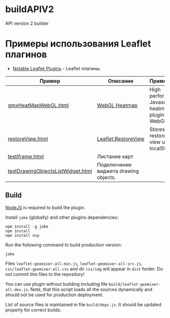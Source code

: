 buildAPIV2
==========

API version 2 builder

# Примеры использования Leaflet плагинов
  * [Notable Leaflet Plugins](http://leafletjs.com/plugins.html) - Leaflet плагины.

Пример|Описание|Примечание
------|---------|-----------
[gmxHeatMapWebGL.html](http://originalsin.github.io/buildAPIV2/examples/gmxHeatMapWebGL.html)| [WebGL Heatmap](http://leafletjs.com/plugins.html)| High performance Javascript heatmap plugin using WebGL
[restoreView.html](http://originalsin.github.io/buildAPIV2/examples/restoreView.html)| [Leaflet.RestoreView](https://github.com/makinacorpus/Leaflet.RestoreView)| Stores and restores map view using localStorage.
[testIframe.html](http://kosmosnimki.ru/demo/testIframe.html)| Листание карт|
[testDrawingObjectsListWidget.html](http://originalsin.github.io/buildAPIV2/examples/testDrawingObjectsListWidget.html)|Подключение виджета drawing objects.

Build
------

[NodeJS](http://nodejs.org/) is required to build the plugin.

Install `jake` (globally) and other plugins dependencies:
```
npm install -g jake
npm install
npm install ncp
```

Run the following command to build production version:
```
jake
```

Files `leaflet-geomixer-all-min.js`, `leaflet-geomixer-all-src.js`, `css/leaflet-geomixer-all.css` and dir `css/img` will appear in `dist` forder. Do not commit this files to the repository!

You can use plugin without building including file `build/leaflet-geomixer-all-dev.js`. Note, that this script loads all the sources dynamically and should not be used for production deployment.

List of source files is maintained in file `build/deps.js`. It should be updated properly for correct builds.

